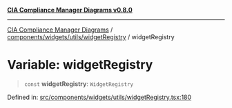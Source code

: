 [**CIA Compliance Manager Diagrams v0.8.0**](../../../../../README.md)

***

[CIA Compliance Manager Diagrams](../../../../../modules.md) / [components/widgets/utils/widgetRegistry](../README.md) / widgetRegistry

# Variable: widgetRegistry

> `const` **widgetRegistry**: `WidgetRegistry`

Defined in: [src/components/widgets/utils/widgetRegistry.tsx:180](https://github.com/Hack23/cia-compliance-manager/blob/9d71808d079d754f4b85858b6e4ea1bff990b076/src/components/widgets/utils/widgetRegistry.tsx#L180)
